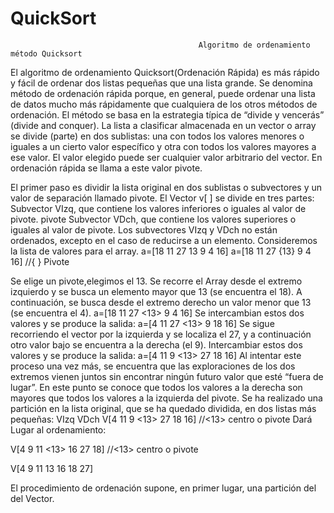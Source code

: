 # QuickSort
                                              Algoritmo de ordenamiento método Quicksort
                                            

El algoritmo de ordenamiento Quicksort(Ordenación Rápida) es más rápido y fácil de ordenar dos listas pequeñas que una lista grande. 
Se denomina método de ordenación rápida porque, en general, puede ordenar una lista de datos mucho más rápidamente que cualquiera
de los otros métodos de ordenación.
El método se basa en la estrategia típica de “divide y vencerás” (divide and conquer). La lista a clasificar almacenada
en un vector o array se divide (parte) en dos sublistas: una con todos los valores menores o iguales a un
cierto valor específico y otra con todos los valores mayores a ese valor. El valor elegido puede ser cualquier valor
arbitrario del vector. En ordenación rápida se llama a este valor pivote.

El primer paso es dividir la lista original en dos sublistas o subvectores y un valor de separación llamado pivote.
El Vector v[ ] se divide en tres partes:
Subvector VIzq, que contiene los valores inferiores o iguales al valor de pivote.
pivote
Subvector VDch, que contiene los valores superiores o iguales al valor de pivote.
Los subvectores VIzq y VDch no están ordenados, excepto en el caso de reducirse a un elemento.
Consideremos la lista de valores para el array.
 a=[18 11 27 13 9 4 16]
 a=[18 11 27 {13} 9 4 16] //{ } Pivote

Se elige un pivote,elegimos el  13. Se recorre el Array  desde el extremo izquierdo y se busca un elemento mayor que 13 (se
encuentra el 18). A continuación, se busca desde el extremo derecho un valor menor que 13 (se encuentra el 4).
a=[18 11 27 <13> 9 4 16]
Se intercambian estos dos valores y se produce la salida:
a=[4 11 27 <13> 9 18 16]
Se sigue recorriendo el vector por la izquierda y se localiza el 27, y a continuación otro valor bajo se encuentra a la derecha (el 9).
Intercambiar estos dos valores y se  produce la salida:
a=[4 11 9 <13> 27 18 16]
Al intentar este proceso una vez más, se encuentra que las exploraciones de los dos extremos vienen juntos sin encontrar
ningún futuro valor que esté “fuera de lugar”. En este punto se conoce que todos los valores a la derecha son mayores que 
todos los valores a la izquierda del pivote. Se ha realizado una partición en la lista original, que se ha quedado dividida,
en dos listas más pequeñas:
   VIzq         VDch
V[4 11 9 <13> 27 18 16] //<13> centro o pivote
Dará Lugar al ordenamiento:

V[4  9 11 <13> 16 27 18] //<13> centro o pivote

V[4 9 11 13 16 18 27]

El procedimiento de ordenación supone, en primer lugar, una partición del del Vector.








